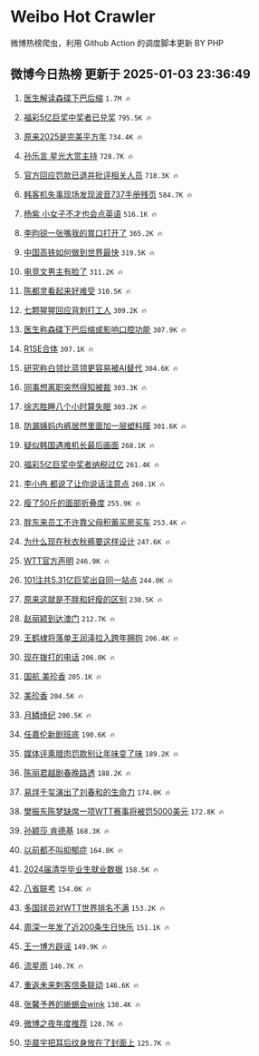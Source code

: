 # Weibo Hot Crawler 



微博热榜爬虫，利用 Github Action 的调度脚本更新 BY PHP 


## 微博今日热榜 更新于 2025-01-03 23:36:49 
1. [医生解读森碟下巴后缩](https://s.weibo.com/weibo?q=%23%E5%8C%BB%E7%94%9F%E8%A7%A3%E8%AF%BB%E6%A3%AE%E7%A2%9F%E4%B8%8B%E5%B7%B4%E5%90%8E%E7%BC%A9%23&t=31&band_rank=1&Refer=top) `1.7M 🔥` 

1. [福彩5亿巨奖中奖者已兑奖](https://s.weibo.com/weibo?q=%23%E7%A6%8F%E5%BD%A95%E4%BA%BF%E5%B7%A8%E5%A5%96%E4%B8%AD%E5%A5%96%E8%80%85%E5%B7%B2%E5%85%91%E5%A5%96%23&t=31&band_rank=2&Refer=top) `795.5K 🔥` 

1. [原来2025是完美平方年](https://s.weibo.com/weibo?q=%23%E5%8E%9F%E6%9D%A52025%E6%98%AF%E5%AE%8C%E7%BE%8E%E5%B9%B3%E6%96%B9%E5%B9%B4%23&t=31&band_rank=3&Refer=top) `734.4K 🔥` 

1. [孙乐言 星光大赏主持](https://s.weibo.com/weibo?q=%E5%AD%99%E4%B9%90%E8%A8%80%20%E6%98%9F%E5%85%89%E5%A4%A7%E8%B5%8F%E4%B8%BB%E6%8C%81&t=31&band_rank=4&Refer=top) `728.7K 🔥` 

1. [官方回应罚款已退并批评相关人员](https://s.weibo.com/weibo?q=%23%E5%AE%98%E6%96%B9%E5%9B%9E%E5%BA%94%E7%BD%9A%E6%AC%BE%E5%B7%B2%E9%80%80%E5%B9%B6%E6%89%B9%E8%AF%84%E7%9B%B8%E5%85%B3%E4%BA%BA%E5%91%98%23&t=31&band_rank=5&Refer=top) `718.3K 🔥` 

1. [韩客机失事现场发现波音737手册残页](https://s.weibo.com/weibo?q=%23%E9%9F%A9%E5%AE%A2%E6%9C%BA%E5%A4%B1%E4%BA%8B%E7%8E%B0%E5%9C%BA%E5%8F%91%E7%8E%B0%E6%B3%A2%E9%9F%B3737%E6%89%8B%E5%86%8C%E6%AE%8B%E9%A1%B5%23&t=31&band_rank=6&Refer=top) `584.7K 🔥` 

1. [杨紫 小女子不才也会点英语](https://s.weibo.com/weibo?q=%E6%9D%A8%E7%B4%AB%20%E5%B0%8F%E5%A5%B3%E5%AD%90%E4%B8%8D%E6%89%8D%E4%B9%9F%E4%BC%9A%E7%82%B9%E8%8B%B1%E8%AF%AD&t=31&band_rank=7&Refer=top) `516.1K 🔥` 

1. [李昀锐一张嘴我的胃口打开了](https://s.weibo.com/weibo?q=%23%E6%9D%8E%E6%98%80%E9%94%90%E4%B8%80%E5%BC%A0%E5%98%B4%E6%88%91%E7%9A%84%E8%83%83%E5%8F%A3%E6%89%93%E5%BC%80%E4%BA%86%23&t=31&band_rank=8&Refer=top) `365.2K 🔥` 

1. [中国高铁如何做到世界最快](https://s.weibo.com/weibo?q=%23%E4%B8%AD%E5%9B%BD%E9%AB%98%E9%93%81%E5%A6%82%E4%BD%95%E5%81%9A%E5%88%B0%E4%B8%96%E7%95%8C%E6%9C%80%E5%BF%AB%23&t=31&band_rank=9&Refer=top) `319.5K 🔥` 

1. [电竞文男主有脸了](https://s.weibo.com/weibo?q=%E7%94%B5%E7%AB%9E%E6%96%87%E7%94%B7%E4%B8%BB%E6%9C%89%E8%84%B8%E4%BA%86&t=31&band_rank=10&Refer=top) `311.2K 🔥` 

1. [陈都灵看起来好难受](https://s.weibo.com/weibo?q=%23%E9%99%88%E9%83%BD%E7%81%B5%E7%9C%8B%E8%B5%B7%E6%9D%A5%E5%A5%BD%E9%9A%BE%E5%8F%97%23&t=31&band_rank=11&Refer=top) `310.5K 🔥` 

1. [七颗猩猩回应背刺打工人](https://s.weibo.com/weibo?q=%23%E4%B8%83%E9%A2%97%E7%8C%A9%E7%8C%A9%E5%9B%9E%E5%BA%94%E8%83%8C%E5%88%BA%E6%89%93%E5%B7%A5%E4%BA%BA%23&t=31&band_rank=12&Refer=top) `309.2K 🔥` 

1. [医生称森碟下巴后缩或影响口腔功能](https://s.weibo.com/weibo?q=%23%E5%8C%BB%E7%94%9F%E7%A7%B0%E6%A3%AE%E7%A2%9F%E4%B8%8B%E5%B7%B4%E5%90%8E%E7%BC%A9%E6%88%96%E5%BD%B1%E5%93%8D%E5%8F%A3%E8%85%94%E5%8A%9F%E8%83%BD%23&t=31&band_rank=13&Refer=top) `307.9K 🔥` 

1. [R1SE合体](https://s.weibo.com/weibo?q=%23R1SE%E5%90%88%E4%BD%93%23&t=31&band_rank=14&Refer=top) `307.1K 🔥` 

1. [研究称白领比蓝领更容易被AI替代](https://s.weibo.com/weibo?q=%23%E7%A0%94%E7%A9%B6%E7%A7%B0%E7%99%BD%E9%A2%86%E6%AF%94%E8%93%9D%E9%A2%86%E6%9B%B4%E5%AE%B9%E6%98%93%E8%A2%ABAI%E6%9B%BF%E4%BB%A3%23&t=31&band_rank=15&Refer=top) `304.6K 🔥` 

1. [同事想离职突然得知被裁](https://s.weibo.com/weibo?q=%E5%90%8C%E4%BA%8B%E6%83%B3%E7%A6%BB%E8%81%8C%E7%AA%81%E7%84%B6%E5%BE%97%E7%9F%A5%E8%A2%AB%E8%A3%81&t=31&band_rank=16&Refer=top) `303.3K 🔥` 

1. [徐志胜睡八个小时算失眠](https://s.weibo.com/weibo?q=%E5%BE%90%E5%BF%97%E8%83%9C%E7%9D%A1%E5%85%AB%E4%B8%AA%E5%B0%8F%E6%97%B6%E7%AE%97%E5%A4%B1%E7%9C%A0&t=31&band_rank=17&Refer=top) `303.2K 🔥` 

1. [防漏姨妈内裤居然里面加一层塑料膜](https://s.weibo.com/weibo?q=%23%E9%98%B2%E6%BC%8F%E5%A7%A8%E5%A6%88%E5%86%85%E8%A3%A4%E5%B1%85%E7%84%B6%E9%87%8C%E9%9D%A2%E5%8A%A0%E4%B8%80%E5%B1%82%E5%A1%91%E6%96%99%E8%86%9C%23&t=31&band_rank=18&Refer=top) `301.6K 🔥` 

1. [疑似韩国遇难机长最后画面](https://s.weibo.com/weibo?q=%23%E7%96%91%E4%BC%BC%E9%9F%A9%E5%9B%BD%E9%81%87%E9%9A%BE%E6%9C%BA%E9%95%BF%E6%9C%80%E5%90%8E%E7%94%BB%E9%9D%A2%23&t=31&band_rank=19&Refer=top) `268.1K 🔥` 

1. [福彩5亿巨奖中奖者纳税过亿](https://s.weibo.com/weibo?q=%23%E7%A6%8F%E5%BD%A95%E4%BA%BF%E5%B7%A8%E5%A5%96%E4%B8%AD%E5%A5%96%E8%80%85%E7%BA%B3%E7%A8%8E%E8%BF%87%E4%BA%BF%23&t=31&band_rank=20&Refer=top) `261.4K 🔥` 

1. [李小冉 都说了让你说话注意点](https://s.weibo.com/weibo?q=%E6%9D%8E%E5%B0%8F%E5%86%89%20%E9%83%BD%E8%AF%B4%E4%BA%86%E8%AE%A9%E4%BD%A0%E8%AF%B4%E8%AF%9D%E6%B3%A8%E6%84%8F%E7%82%B9&t=31&band_rank=21&Refer=top) `260.1K 🔥` 

1. [瘦了50斤的面部折叠度](https://s.weibo.com/weibo?q=%23%E7%98%A6%E4%BA%8650%E6%96%A4%E7%9A%84%E9%9D%A2%E9%83%A8%E6%8A%98%E5%8F%A0%E5%BA%A6%23&t=31&band_rank=22&Refer=top) `255.9K 🔥` 

1. [胖东来员工不许靠父母积蓄买房买车](https://s.weibo.com/weibo?q=%23%E8%83%96%E4%B8%9C%E6%9D%A5%E5%91%98%E5%B7%A5%E4%B8%8D%E8%AE%B8%E9%9D%A0%E7%88%B6%E6%AF%8D%E7%A7%AF%E8%93%84%E4%B9%B0%E6%88%BF%E4%B9%B0%E8%BD%A6%23&t=31&band_rank=23&Refer=top) `253.4K 🔥` 

1. [为什么现在秋衣秋裤要这样设计](https://s.weibo.com/weibo?q=%23%E4%B8%BA%E4%BB%80%E4%B9%88%E7%8E%B0%E5%9C%A8%E7%A7%8B%E8%A1%A3%E7%A7%8B%E8%A3%A4%E8%A6%81%E8%BF%99%E6%A0%B7%E8%AE%BE%E8%AE%A1%23&t=31&band_rank=24&Refer=top) `247.6K 🔥` 

1. [WTT官方声明](https://s.weibo.com/weibo?q=%23WTT%E5%AE%98%E6%96%B9%E5%A3%B0%E6%98%8E%23&t=31&band_rank=25&Refer=top) `246.9K 🔥` 

1. [101注共5.31亿巨奖出自同一站点](https://s.weibo.com/weibo?q=%23101%E6%B3%A8%E5%85%B15.31%E4%BA%BF%E5%B7%A8%E5%A5%96%E5%87%BA%E8%87%AA%E5%90%8C%E4%B8%80%E7%AB%99%E7%82%B9%23&t=31&band_rank=26&Refer=top) `244.0K 🔥` 

1. [原来这就是不胖和好瘦的区别](https://s.weibo.com/weibo?q=%E5%8E%9F%E6%9D%A5%E8%BF%99%E5%B0%B1%E6%98%AF%E4%B8%8D%E8%83%96%E5%92%8C%E5%A5%BD%E7%98%A6%E7%9A%84%E5%8C%BA%E5%88%AB&t=31&band_rank=27&Refer=top) `230.5K 🔥` 

1. [赵丽颖到达澳门](https://s.weibo.com/weibo?q=%23%E8%B5%B5%E4%B8%BD%E9%A2%96%E5%88%B0%E8%BE%BE%E6%BE%B3%E9%97%A8%23&t=31&band_rank=28&Refer=top) `212.7K 🔥` 

1. [王鹤棣将落单王润泽拉入跨年拥抱](https://s.weibo.com/weibo?q=%E7%8E%8B%E9%B9%A4%E6%A3%A3%E5%B0%86%E8%90%BD%E5%8D%95%E7%8E%8B%E6%B6%A6%E6%B3%BD%E6%8B%89%E5%85%A5%E8%B7%A8%E5%B9%B4%E6%8B%A5%E6%8A%B1&t=31&band_rank=29&Refer=top) `206.4K 🔥` 

1. [现在拨打的电话](https://s.weibo.com/weibo?q=%23%E7%8E%B0%E5%9C%A8%E6%8B%A8%E6%89%93%E7%9A%84%E7%94%B5%E8%AF%9D%23&t=31&band_rank=30&Refer=top) `206.0K 🔥` 

1. [国航 美珍香](https://s.weibo.com/weibo?q=%E5%9B%BD%E8%88%AA%20%E7%BE%8E%E7%8F%8D%E9%A6%99&t=31&band_rank=31&Refer=top) `205.1K 🔥` 

1. [美珍香](https://s.weibo.com/weibo?q=%E7%BE%8E%E7%8F%8D%E9%A6%99&t=31&band_rank=32&Refer=top) `204.5K 🔥` 

1. [月鳞绮纪](https://s.weibo.com/weibo?q=%23%E6%9C%88%E9%B3%9E%E7%BB%AE%E7%BA%AA%23&t=31&band_rank=33&Refer=top) `200.5K 🔥` 

1. [任嘉伦新剧班底](https://s.weibo.com/weibo?q=%23%E4%BB%BB%E5%98%89%E4%BC%A6%E6%96%B0%E5%89%A7%E7%8F%AD%E5%BA%95%23&t=31&band_rank=34&Refer=top) `190.6K 🔥` 

1. [媒体评熏腊肉罚款别让年味变了味](https://s.weibo.com/weibo?q=%23%E5%AA%92%E4%BD%93%E8%AF%84%E7%86%8F%E8%85%8A%E8%82%89%E7%BD%9A%E6%AC%BE%E5%88%AB%E8%AE%A9%E5%B9%B4%E5%91%B3%E5%8F%98%E4%BA%86%E5%91%B3%23&t=31&band_rank=35&Refer=top) `189.2K 🔥` 

1. [陈丽君越剧春晚路透](https://s.weibo.com/weibo?q=%23%E9%99%88%E4%B8%BD%E5%90%9B%E8%B6%8A%E5%89%A7%E6%98%A5%E6%99%9A%E8%B7%AF%E9%80%8F%23&t=31&band_rank=36&Refer=top) `188.2K 🔥` 

1. [易烊千玺演出了刘春和的生命力](https://s.weibo.com/weibo?q=%23%E6%98%93%E7%83%8A%E5%8D%83%E7%8E%BA%E6%BC%94%E5%87%BA%E4%BA%86%E5%88%98%E6%98%A5%E5%92%8C%E7%9A%84%E7%94%9F%E5%91%BD%E5%8A%9B%23&t=31&band_rank=37&Refer=top) `174.0K 🔥` 

1. [樊振东陈梦缺席一项WTT赛事将被罚5000美元](https://s.weibo.com/weibo?q=%23%E6%A8%8A%E6%8C%AF%E4%B8%9C%E9%99%88%E6%A2%A6%E7%BC%BA%E5%B8%AD%E4%B8%80%E9%A1%B9WTT%E8%B5%9B%E4%BA%8B%E5%B0%86%E8%A2%AB%E7%BD%9A5000%E7%BE%8E%E5%85%83%23&t=31&band_rank=38&Refer=top) `172.8K 🔥` 

1. [孙颖莎 肯德基](https://s.weibo.com/weibo?q=%E5%AD%99%E9%A2%96%E8%8E%8E%20%E8%82%AF%E5%BE%B7%E5%9F%BA&t=31&band_rank=39&Refer=top) `168.3K 🔥` 

1. [以前都不叫抑郁症](https://s.weibo.com/weibo?q=%E4%BB%A5%E5%89%8D%E9%83%BD%E4%B8%8D%E5%8F%AB%E6%8A%91%E9%83%81%E7%97%87&t=31&band_rank=40&Refer=top) `164.8K 🔥` 

1. [2024届清华毕业生就业数据](https://s.weibo.com/weibo?q=%232024%E5%B1%8A%E6%B8%85%E5%8D%8E%E6%AF%95%E4%B8%9A%E7%94%9F%E5%B0%B1%E4%B8%9A%E6%95%B0%E6%8D%AE%23&t=31&band_rank=41&Refer=top) `158.5K 🔥` 

1. [八省联考](https://s.weibo.com/weibo?q=%E5%85%AB%E7%9C%81%E8%81%94%E8%80%83&t=31&band_rank=42&Refer=top) `154.0K 🔥` 

1. [多国球员对WTT世界排名不满](https://s.weibo.com/weibo?q=%23%E5%A4%9A%E5%9B%BD%E7%90%83%E5%91%98%E5%AF%B9WTT%E4%B8%96%E7%95%8C%E6%8E%92%E5%90%8D%E4%B8%8D%E6%BB%A1%23&t=31&band_rank=43&Refer=top) `153.2K 🔥` 

1. [周深一年发了近200条生日快乐](https://s.weibo.com/weibo?q=%E5%91%A8%E6%B7%B1%E4%B8%80%E5%B9%B4%E5%8F%91%E4%BA%86%E8%BF%91200%E6%9D%A1%E7%94%9F%E6%97%A5%E5%BF%AB%E4%B9%90&t=31&band_rank=44&Refer=top) `151.1K 🔥` 

1. [王一博方辟谣](https://s.weibo.com/weibo?q=%E7%8E%8B%E4%B8%80%E5%8D%9A%E6%96%B9%E8%BE%9F%E8%B0%A3&t=31&band_rank=45&Refer=top) `149.9K 🔥` 

1. [流星雨](https://s.weibo.com/weibo?q=%E6%B5%81%E6%98%9F%E9%9B%A8&t=31&band_rank=46&Refer=top) `146.7K 🔥` 

1. [重返未来刺客信条联动](https://s.weibo.com/weibo?q=%23%E9%87%8D%E8%BF%94%E6%9C%AA%E6%9D%A5%E5%88%BA%E5%AE%A2%E4%BF%A1%E6%9D%A1%E8%81%94%E5%8A%A8%23&t=31&band_rank=47&Refer=top) `146.6K 🔥` 

1. [张馨予养的蜥蜴会wink](https://s.weibo.com/weibo?q=%23%E5%BC%A0%E9%A6%A8%E4%BA%88%E5%85%BB%E7%9A%84%E8%9C%A5%E8%9C%B4%E4%BC%9Awink%23&t=31&band_rank=48&Refer=top) `130.4K 🔥` 

1. [微博之夜年度推荐](https://s.weibo.com/weibo?q=%E5%BE%AE%E5%8D%9A%E4%B9%8B%E5%A4%9C%E5%B9%B4%E5%BA%A6%E6%8E%A8%E8%8D%90&t=31&band_rank=49&Refer=top) `128.7K 🔥` 

1. [华晨宇把耳后纹身放在了封面上](https://s.weibo.com/weibo?q=%E5%8D%8E%E6%99%A8%E5%AE%87%E6%8A%8A%E8%80%B3%E5%90%8E%E7%BA%B9%E8%BA%AB%E6%94%BE%E5%9C%A8%E4%BA%86%E5%B0%81%E9%9D%A2%E4%B8%8A&t=31&band_rank=50&Refer=top) `125.7K 🔥` 

